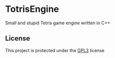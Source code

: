 
# TotrisEngine

Small and stupid Tetris game engine written in C++

## License

This project is protected under the [GPL3](https://www.gnu.org/licenses/gpl-3.0.html) license

